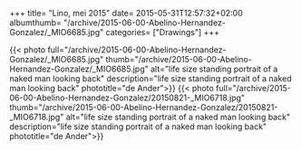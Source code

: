 +++
title= "Lino, mei 2015"
date= 2015-05-31T12:57:32+02:00
albumthumb= "/archive/2015-06-00-Abelino-Hernandez-Gonzalez/_MIO6685.jpg"
categories= ["Drawings"]
+++

{{< photo full="/archive/2015-06-00-Abelino-Hernandez-Gonzalez/_MIO6685.jpg" thumb="/archive/2015-06-00-Abelino-Hernandez-Gonzalez/_MIO6685.jpg" alt="life size standing portrait of a naked man looking back" description="life size standing portrait of a naked man looking back" phototitle="de Ander">}}
{{< photo full="/archive/2015-06-00-Abelino-Hernandez-Gonzalez/20150821-_MIO6718.jpg" thumb="/archive/2015-06-00-Abelino-Hernandez-Gonzalez/20150821-_MIO6718.jpg" alt="life size standing portrait of a naked man looking back" description="life size standing portrait of a naked man looking back" phototitle="de Ander">}}
